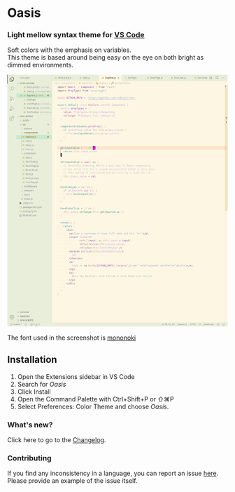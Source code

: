 # Oasis

### Light mellow syntax theme for [VS Code](https://code.visualstudio.com/)

Soft colors with the emphasis on variables.
<br>
This theme is based around being easy on the eye on both bright as dimmed environments.

![oasis javascript syntax screenshot](./images/javascript.png)

The font used in the screenshot is [mononoki](https://madmalik.github.io/mononoki/)

## Installation
1. Open the Extensions sidebar in VS Code
2. Search for *Oasis*
3. Click Install
4. Open the Command Palette with Ctrl+Shift+P or ⇧⌘P
5. Select Preferences: Color Theme and choose *Oasis*.

### What's new?
Click here to go to the [Changelog](https://github.com/rumboon/oasis-theme-vscode/blob/master/CHANGELOG.md).

### Contributing
If you find any inconsistency in a language, you can report an issue [here](https://github.com/rumboon/oasis-theme-vscode/issues). Please provide an example of the issue itself.